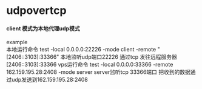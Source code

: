 # udpovertcp


#### client 模式为本地代理udp模式

example  
本地运行命令
test -local 0.0.0.0:22226 -mode client -remote "[2406::3103]:33366"
    本地监听udp端口22226  通过tcp 发往远程服务器 [2406::3103]:33366
vps运行命令
test -local 0.0.0.0:33366 -remote 162.159.195.28:2408 -mode server
      server监听tcp 33366端口  把收到的数据通过udp发送到162.159.195.28:2408